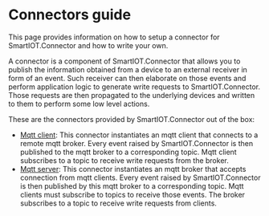# Connectors guide

This page provides information on how to setup a connector for SmartIOT.Connector and how to write your own.

A connector is a component of SmartIOT.Connector that allows you to publish the information obtained from a device to an external receiver in form of an event.
Such receiver can then elaborate on those events and perform application logic to generate write requests to SmartIOT.Connector. Those requests are then propagated to the underlying devices and written to them to perform some low level actions.

These are the connectors provided by SmartIOT.Connector out of the box:

 - [Mqtt client](../Connectors/SmartIOT.Connector.Mqtt/README.md):
   This connector instantiates an mqtt client that connects to a remote mqtt broker. Every event raised by SmartIOT.Connector is then published to the mqtt broker to a corresponding topic. Mqtt client subscribes to a topic to receive write requests from the broker.
 - [Mqtt server](../Connectors/SmartIOT.Connector.Mqtt/README.md):
   This connector instantiates an mqtt broker that accepts connection from mqtt clients. Every event raised by SmartIOT.Connector is then published by this mqtt broker to a corresponding topic. Mqtt clients must subscribe to topics to receive those events. The broker subscribes to a topic to receive write requests from clients.
